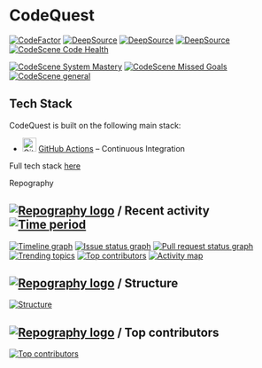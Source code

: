 # CodeQuest

<!-- #SECTION -->

[![CodeFactor](https://www.codefactor.io/repository/github/areid987/codequest/badge)](https://www.codefactor.io/repository/github/areid987/codequest)
[![DeepSource](https://app.deepsource.com/gh/AReid987/CodeQuest.svg/?label=code+coverage&show_trend=true&token=YhjdhZ_ZmptsSrlqeyN39u73)](https://app.deepsource.com/gh/AReid987/CodeQuest/)
[![DeepSource](https://app.deepsource.com/gh/AReid987/CodeQuest.svg/?label=active+issues&show_trend=true&token=YhjdhZ_ZmptsSrlqeyN39u73)](https://app.deepsource.com/gh/AReid987/CodeQuest/)
[![DeepSource](https://app.deepsource.com/gh/AReid987/CodeQuest.svg/?label=resolved+issues&show_trend=true&token=YhjdhZ_ZmptsSrlqeyN39u73)](https://app.deepsource.com/gh/AReid987/CodeQuest/)
[![CodeScene Code Health](https://codescene.io/projects/54276/status-badges/code-health)](https://codescene.io/projects/54276)

[![CodeScene System Mastery](https://codescene.io/projects/54276/status-badges/system-mastery)](https://codescene.io/projects/54276)
[![CodeScene Missed Goals](https://codescene.io/projects/54276/status-badges/missed-goals)](https://codescene.io/projects/54276)
[![CodeScene general](https://codescene.io/images/analyzed-by-codescene-badge.svg)](https://codescene.io/projects/54276)

<!-- #SECTION -->

## Tech Stack

CodeQuest is built on the following main stack:

- <img width='25' height='25' src='https://img.stackshare.io/service/11563/actions.png' alt='GitHub Actions'/> [GitHub Actions](https://github.com/features/actions) – Continuous Integration

Full tech stack [here](/techstack.md)

<!-- ##SECTION  -->

Repography

## [![Repography logo](https://images.repography.com/logo.svg)](https://repography.com) / Recent activity [![Time period](https://images.repography.com/46730663/AReid987/CodeQuest/recent-activity/1s0KjweUae79boApg6z1rtj4Klv02bXBy4EbY0reqDg/j7xQYMMK__RZB0Slx5z9exMUipIQGoTGY0jrIuf4sXU_badge.svg)](https://repography.com)

[![Timeline graph](https://images.repography.com/46730663/AReid987/CodeQuest/recent-activity/1s0KjweUae79boApg6z1rtj4Klv02bXBy4EbY0reqDg/j7xQYMMK__RZB0Slx5z9exMUipIQGoTGY0jrIuf4sXU_timeline.svg)](https://github.com/AReid987/CodeQuest/commits)
[![Issue status graph](https://images.repography.com/46730663/AReid987/CodeQuest/recent-activity/1s0KjweUae79boApg6z1rtj4Klv02bXBy4EbY0reqDg/j7xQYMMK__RZB0Slx5z9exMUipIQGoTGY0jrIuf4sXU_issues.svg)](https://github.com/AReid987/CodeQuest/issues)
[![Pull request status graph](https://images.repography.com/46730663/AReid987/CodeQuest/recent-activity/1s0KjweUae79boApg6z1rtj4Klv02bXBy4EbY0reqDg/j7xQYMMK__RZB0Slx5z9exMUipIQGoTGY0jrIuf4sXU_prs.svg)](https://github.com/AReid987/CodeQuest/pulls)
[![Trending topics](https://images.repography.com/46730663/AReid987/CodeQuest/recent-activity/1s0KjweUae79boApg6z1rtj4Klv02bXBy4EbY0reqDg/j7xQYMMK__RZB0Slx5z9exMUipIQGoTGY0jrIuf4sXU_words.svg)](https://github.com/AReid987/CodeQuest/commits)
[![Top contributors](https://images.repography.com/46730663/AReid987/CodeQuest/recent-activity/1s0KjweUae79boApg6z1rtj4Klv02bXBy4EbY0reqDg/j7xQYMMK__RZB0Slx5z9exMUipIQGoTGY0jrIuf4sXU_users.svg)](https://github.com/AReid987/CodeQuest/graphs/contributors)
[![Activity map](https://images.repography.com/46730663/AReid987/CodeQuest/recent-activity/1s0KjweUae79boApg6z1rtj4Klv02bXBy4EbY0reqDg/j7xQYMMK__RZB0Slx5z9exMUipIQGoTGY0jrIuf4sXU_map.svg)](https://github.com/AReid987/CodeQuest/commits)

<!-- #SECTION -->

## [![Repography logo](https://images.repography.com/logo.svg)](https://repography.com) / Structure

[![Structure](https://images.repography.com/46730663/AReid987/CodeQuest/structure/1s0KjweUae79boApg6z1rtj4Klv02bXBy4EbY0reqDg/QxxmFjkJeqhDjlsMmHiNcxyPl_4b74TFCqfP4flaIMw_table.svg)](https://github.com/AReid987/CodeQuest)

## [![Repography logo](https://images.repography.com/logo.svg)](https://repography.com) / Top contributors

[![Top contributors](https://images.repography.com/46730663/AReid987/CodeQuest/top-contributors/1s0KjweUae79boApg6z1rtj4Klv02bXBy4EbY0reqDg/j7xQYMMK__RZB0Slx5z9exMUipIQGoTGY0jrIuf4sXU_table.svg)](https://github.com/AReid987/CodeQuest/graphs/contributors)
